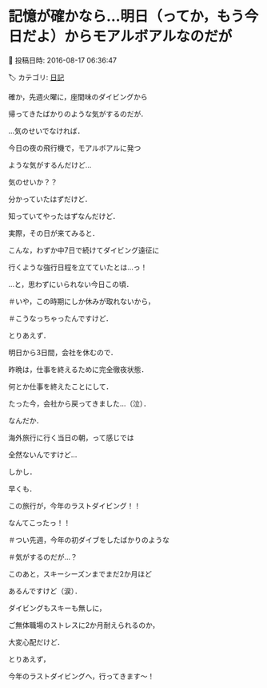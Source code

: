# 記憶が確かなら…明日（ってか，もう今日だよ）からモアルボアルなのだが

📅 投稿日時: 2016-08-17 06:36:47

🏷️ カテゴリ: [日記](cc4b5682fb7b8b144980957a978653fb0.md)

確か，先週火曜に，座間味のダイビングから


帰ってきたばかりのような気がするのだが．





…気のせいでなければ．


今日の夜の飛行機で，モアルボアルに発つ


ような気がするんだけど…


気のせいか？？





分かっていたはずだけど．


知っていてやったはずなんだけど．


実際，その日が来てみると．


こんな，わずか中7日で続けてダイビング遠征に


行くような強行日程を立てていたとは…っ！


…と，思わずにいられない今日この頃．


＃いや，この時期にしか休みが取れないから，


＃こうなっちゃったんですけど．





とりあえず．


明日から3日間，会社を休むので．


昨晩は，仕事を終えるために完全徹夜状態．


何とか仕事を終えたことにして．


たった今，会社から戻ってきました…（泣）．





なんだか．


海外旅行に行く当日の朝，って感じでは


全然ないんですけど…





しかし．


早くも．


この旅行が，今年のラストダイビング！！


なんてこったっ！！


＃つい先週，今年の初ダイブをしたばかりのような


＃気がするのだが…？





このあと，スキーシーズンまでまだ2か月ほど


あるんですけど（涙）．


ダイビングもスキーも無しに，


ご無体職場のストレスに2か月耐えられるのか，


大変心配だけど．





とりあえず，


今年のラストダイビングへ，行ってきます～！
